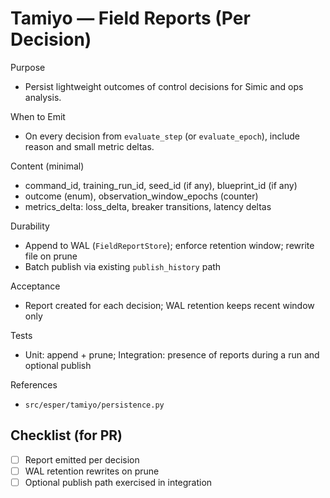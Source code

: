 # Tamiyo — Field Reports (Per Decision)

Purpose
- Persist lightweight outcomes of control decisions for Simic and ops analysis.

When to Emit
- On every decision from `evaluate_step` (or `evaluate_epoch`), include reason and small metric deltas.

Content (minimal)
- command_id, training_run_id, seed_id (if any), blueprint_id (if any)
- outcome (enum), observation_window_epochs (counter)
- metrics_delta: loss_delta, breaker transitions, latency deltas

Durability
- Append to WAL (`FieldReportStore`); enforce retention window; rewrite file on prune
- Batch publish via existing `publish_history` path

Acceptance
- Report created for each decision; WAL retention keeps recent window only

Tests
- Unit: append + prune; Integration: presence of reports during a run and optional publish

References
- `src/esper/tamiyo/persistence.py`

## Checklist (for PR)
- [ ] Report emitted per decision
- [ ] WAL retention rewrites on prune
- [ ] Optional publish path exercised in integration
